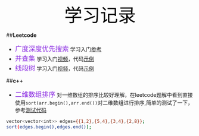 <center> <font face="微软雅黑" color=black  size=12>学习记录</font> </center>

##**Leetcode**

* <font color=#8A2BE2  size=4>广度深度优先搜索</font>
学习入门[参考](https://www.bilibili.com/video/BV1Ks411579J?from=search&seid=11399053858632586820)
* <font color=#8A2BE2  size=4>并查集</font>
学习入门[视频](https://www.bilibili.com/video/BV13t411v7Fs?from=search&seid=301133990733687838)，代码[示例](https://github.com/HiJaEn/LeetCodeHub/blob/master/code/Disjoint_set.cpp)
* <font color=#8A2BE2  size=4>线段树</font>
  学习入门[视频](https://www.bilibili.com/video/BV1cb411t7AM?from=search&seid=16819879578820315421)，代码[示例](https://github.com/HiJaEn/LeetCodeHub/blob/master/code/Segment_tree.cpp)

##**c++**

* <font color=#8A2BE2  size=4>二维数组排序</font>
对一维数组的排序比较好理解，在leetcode题解中看到直接使用```sort(arr.begin(),arr.end())```对二维数组进行排序,简单的测试了一下，参考[测试代码](https://github.com/HiJaEn/LeetCodeHub/blob/master/code/VectorVector_sort.cpp)
```bash
vector<vector<int>> edges={{1,2},{5,4},{3,4},{2,8}};
sort(edges.begin(),edges.end());
```

